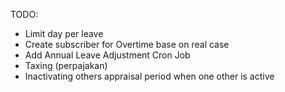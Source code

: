 TODO:
- Limit day per leave
- Create subscriber for Overtime base on real case
- Add Annual Leave Adjustment Cron Job
- Taxing (perpajakan)
- Inactivating others appraisal period when one other is active